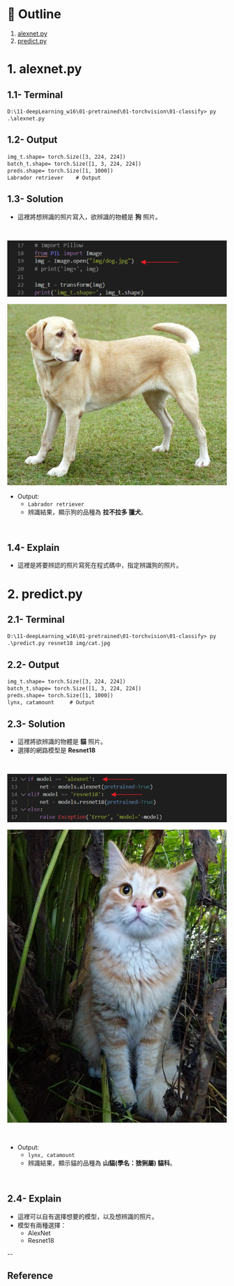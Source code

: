 # :eyes: Outline
1. [alexnet.py](alexnet.py)
2. [predict.py](predict.py)

# 1. alexnet.py
## 1.1- Terminal
```
D:\11-deepLearning_w16\01-pretrained\01-torchvision\01-classify> py .\alexnet.py
```

## 1.2- Output
```
img_t.shape= torch.Size([3, 224, 224])
batch_t.shape= torch.Size([1, 3, 224, 224])
preds.shape= torch.Size([1, 1000])
Labrador retriever    # Output
```

## 1.3- Solution
* 這裡將想辨識的照片寫入，欲辨識的物體是 **狗** 照片。
<br>

![alexnet-code](img-notes/alexnet.png)

![dog](img/dog.jpg)
<br>

* Output:
  * ``Labrador retriever``
  * 辨識結果，顯示狗的品種為 **拉不拉多 獵犬**。

<br>


## 1.4- Explain
* 這裡是將要辨認的照片寫死在程式碼中，指定辨識狗的照片。
  

# 2. predict.py
## 2.1- Terminal
```
D:\11-deepLearning_w16\01-pretrained\01-torchvision\01-classify> py .\predict.py resnet18 img/cat.jpg
```

## 2.2- Output
```
img_t.shape= torch.Size([3, 224, 224])
batch_t.shape= torch.Size([1, 3, 224, 224])
preds.shape= torch.Size([1, 1000])
lynx, catamount     # Output     
```

## 2.3- Solution
* 這裡將欲辨識的物體是 **貓** 照片。
* 選擇的網路模型是 **Resnet18**
<br>

![predict-code](img-notes/resnet18.png)

![cat](img/cat.jpg)

<br>

* Output:
  * ``lynx, catamount``
  * 辨識結果，顯示貓的品種為 **山貓(學名：猞猁屬) 貓科**。

<br>

## 2.4- Explain
* 這裡可以自有選擇想要的模型，以及想辨識的照片。
* 模型有兩種選擇：
  * AlexNet
  * Resnet18

--

## Reference
